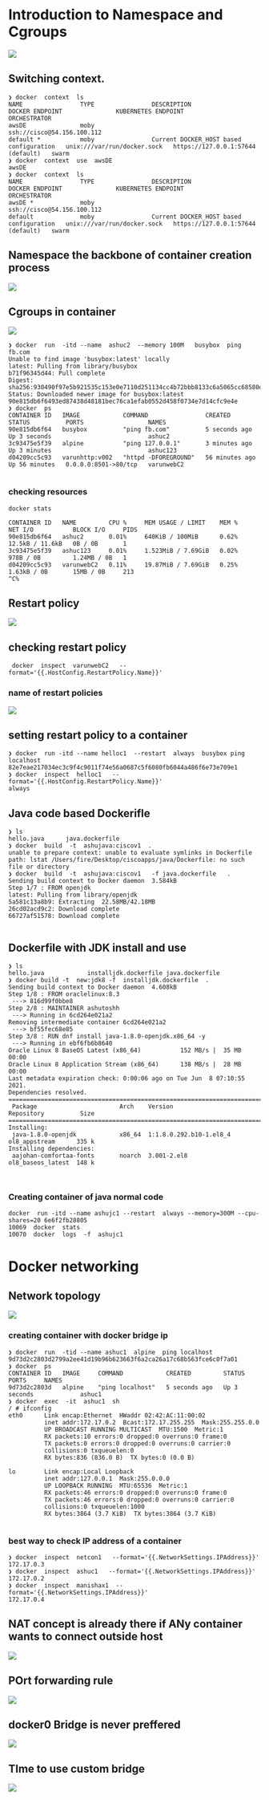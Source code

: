 # Introduction to Namespace and Cgroups 

<img src="cgns.png">

## Switching context. 

```
❯ docker  context  ls
NAME                TYPE                DESCRIPTION                               DOCKER ENDPOINT               KUBERNETES ENDPOINT                 ORCHESTRATOR
awsDE               moby                                                          ssh://cisco@54.156.100.112                                        
default *           moby                Current DOCKER_HOST based configuration   unix:///var/run/docker.sock   https://127.0.0.1:57644 (default)   swarm
❯ docker  context  use  awsDE
awsDE
❯ docker  context  ls
NAME                TYPE                DESCRIPTION                               DOCKER ENDPOINT               KUBERNETES ENDPOINT                 ORCHESTRATOR
awsDE *             moby                                                          ssh://cisco@54.156.100.112                                        
default             moby                Current DOCKER_HOST based configuration   unix:///var/run/docker.sock   https://127.0.0.1:57644 (default)   swarm

```

## Namespace the backbone of container creation process 

<img src="ns.png">

## Cgroups in container 

<img src="cg.png">

```
❯ docker  run  -itd --name  ashuc2  --memory 100M   busybox  ping fb.com
Unable to find image 'busybox:latest' locally
latest: Pulling from library/busybox
b71f96345d44: Pull complete 
Digest: sha256:930490f97e5b921535c153e0e7110d251134cc4b72bbb8133c6a5065cc68580d
Status: Downloaded newer image for busybox:latest
90e815db6f6493ed87438d48181bec76ca1efab0552d458f0734e7d14cfc9e4e
❯ docker  ps
CONTAINER ID   IMAGE            COMMAND                CREATED          STATUS          PORTS                  NAMES
90e815db6f64   busybox          "ping fb.com"          5 seconds ago    Up 3 seconds                           ashuc2
3c93475e5f39   alpine           "ping 127.0.0.1"       3 minutes ago    Up 3 minutes                           ashuc123
d04209cc5c93   varunhttp:v002   "httpd -DFOREGROUND"   56 minutes ago   Up 56 minutes   0.0.0.0:8501->80/tcp   varunwebC2


```

### checking resources

```
docker stats 

CONTAINER ID   NAME         CPU %     MEM USAGE / LIMIT    MEM %     NET I/O           BLOCK I/O     PIDS
90e815db6f64   ashuc2       0.01%     640KiB / 100MiB      0.62%     12.5kB / 11.6kB   0B / 0B       1
3c93475e5f39   ashuc123     0.01%     1.523MiB / 7.69GiB   0.02%     978B / 0B         1.24MB / 0B   1
d04209cc5c93   varunwebC2   0.11%     19.87MiB / 7.69GiB   0.25%     1.63kB / 0B       15MB / 0B     213
^C%                 

```

## Restart policy 

<img src="restart.png">

## checking restart policy 

```
 docker  inspect  varunwebC2   --format='{{.HostConfig.RestartPolicy.Name}}'    

```

### name of restart policies 

<img src="rsname.png">

## setting restart policy to a container 

```
❯ docker  run -itd --name helloc1  --restart  always  busybox ping localhost
82e7eae217034ec3c9f4c9011f74e56a0687c5f6080fb6044a486f6e73e709e1
❯ docker  inspect  helloc1   --format='{{.HostConfig.RestartPolicy.Name}}'
always

```

## Java code based Dockerifle 

```
❯ ls
hello.java      java.dockerfile
❯ docker  build  -t  ashujava:ciscov1  .
unable to prepare context: unable to evaluate symlinks in Dockerfile path: lstat /Users/fire/Desktop/ciscoapps/java/Dockerfile: no such file or directory
❯ docker  build  -t  ashujava:ciscov1   -f java.dockerfile   .
Sending build context to Docker daemon  3.584kB
Step 1/7 : FROM openjdk
latest: Pulling from library/openjdk
5a581c13a8b9: Extracting  22.58MB/42.18MB
26cd02acd9c2: Download complete 
66727af51578: Download complete 


```


## Dockerfile with JDK install and use 

```
❯ ls
hello.java            installjdk.dockerfile java.dockerfile
❯ docker build -t  new:jdk8 -f  installjdk.dockerfile  .
Sending build context to Docker daemon  4.608kB
Step 1/8 : FROM oraclelinux:8.3
 ---> 816d99f0bbe8
Step 2/8 : MAINTAINER ashutoshh
 ---> Running in 6cd264e021a2
Removing intermediate container 6cd264e021a2
 ---> bf55fec68e85
Step 3/8 : RUN dnf install java-1.8.0-openjdk.x86_64 -y
 ---> Running in ebf6fb6b8640
Oracle Linux 8 BaseOS Latest (x86_64)           152 MB/s |  35 MB     00:00    
Oracle Linux 8 Application Stream (x86_64)      138 MB/s |  28 MB     00:00    
Last metadata expiration check: 0:00:06 ago on Tue Jun  8 07:10:55 2021.
Dependencies resolved.
================================================================================================
 Package                       Arch    Version                          Repository          Size
================================================================================================
Installing:
 java-1.8.0-openjdk            x86_64  1:1.8.0.292.b10-1.el8_4          ol8_appstream      335 k
Installing dependencies:
 aajohan-comfortaa-fonts       noarch  3.001-2.el8                      ol8_baseos_latest  148 k
 
 
 ```
 
 ### Creating container of java normal code
 
 ```
 docker  run -itd --name ashujc1 --restart  always --memory=300M --cpu-shares=20 6e6f2fb28805 
10069  docker  stats
10070  docker  logs  -f  ashujc1

```
# Docker networking 

## Network topology 

<img src="nettop.png">

### creating container with docker bridge ip 

```
❯ docker  run  -tid --name ashuc1  alpine  ping localhost
9d73d2c2803d2799a2ee41d19b96b623663f6a2ca26a17c68b563fce6c0f7a01
❯ docker  ps
CONTAINER ID   IMAGE     COMMAND            CREATED         STATUS         PORTS     NAMES
9d73d2c2803d   alpine    "ping localhost"   5 seconds ago   Up 3 seconds             ashuc1
❯ docker  exec  -it  ashuc1  sh
/ # ifconfig 
eth0      Link encap:Ethernet  HWaddr 02:42:AC:11:00:02  
          inet addr:172.17.0.2  Bcast:172.17.255.255  Mask:255.255.0.0
          UP BROADCAST RUNNING MULTICAST  MTU:1500  Metric:1
          RX packets:10 errors:0 dropped:0 overruns:0 frame:0
          TX packets:0 errors:0 dropped:0 overruns:0 carrier:0
          collisions:0 txqueuelen:0 
          RX bytes:836 (836.0 B)  TX bytes:0 (0.0 B)

lo        Link encap:Local Loopback  
          inet addr:127.0.0.1  Mask:255.0.0.0
          UP LOOPBACK RUNNING  MTU:65536  Metric:1
          RX packets:46 errors:0 dropped:0 overruns:0 frame:0
          TX packets:46 errors:0 dropped:0 overruns:0 carrier:0
          collisions:0 txqueuelen:1000 
          RX bytes:3864 (3.7 KiB)  TX bytes:3864 (3.7 KiB)


```

### best way to check IP address of a container 

```
❯ docker  inspect  netcon1   --format='{{.NetworkSettings.IPAddress}}'
172.17.0.3
❯ docker  inspect  ashuc1   --format='{{.NetworkSettings.IPAddress}}'
172.17.0.2
❯ docker  inspect  manishax1  --format='{{.NetworkSettings.IPAddress}}'
172.17.0.4

```

## NAT concept is already there if ANy container wants to connect outside host 

<img src="nat.png">

## POrt forwarding rule 

<img src="portf.png">

## docker0 Bridge is never preffered 

<img src="no2docker0.png">

## TIme to use custom bridge 

<img src="cb.png">




